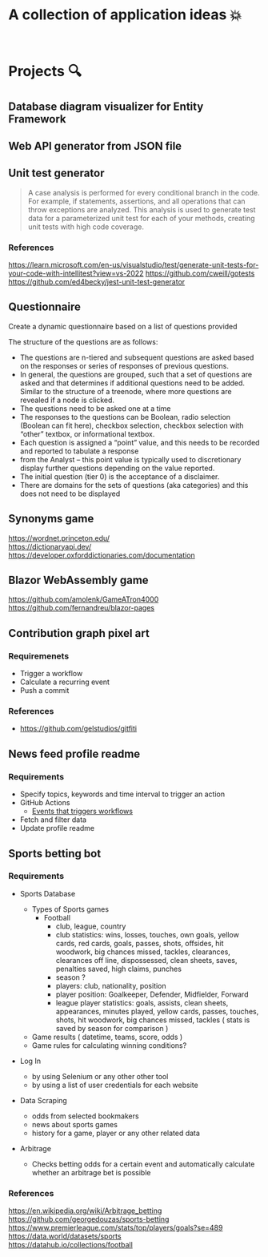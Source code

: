 # A collection of application ideas :boom:

<br />

# Projects  :mag:

## Database diagram visualizer for Entity Framework

## Web API generator from JSON file

## Unit test generator
> A case analysis is performed for every conditional branch in the code. For example, if statements, assertions, and all operations that can throw exceptions are analyzed. This analysis is used to generate test data for a parameterized unit test for each of your methods, creating unit tests with high code coverage.

### References  
https://learn.microsoft.com/en-us/visualstudio/test/generate-unit-tests-for-your-code-with-intellitest?view=vs-2022 
https://github.com/cweill/gotests  
https://github.com/ed4becky/jest-unit-test-generator

## Questionnaire  
<p> Create a dynamic questionnaire based on a list of questions provided </p>

The structure of the questions are as follows:  
  * The questions are n-tiered and subsequent questions are asked based on the responses 
    or series of responses of previous questions.
* In general, the questions are grouped, such that a set of questions are asked and that
determines if additional questions need to be added. Similar to the structure of a
treenode, where more questions are revealed if a node is clicked.
*  The questions need to be asked one at a time
*  The responses to the questions can be Boolean, radio selection (Boolean can fit here),
checkbox selection, checkbox selection with “other” textbox, or informational textbox.
*  Each question is assigned a “point” value, and this needs to be recorded and reported to
tabulate a response
*  from the Analyst – this point value is typically used to discretionary display further
questions depending on the value reported.
* The initial question (tier 0) is the acceptance of a disclaimer.
*  There are domains for the sets of questions (aka categories) and this does not need to be
displayed

## Synonyms game  
https://wordnet.princeton.edu/  
https://dictionaryapi.dev/  
https://developer.oxforddictionaries.com/documentation  

## Blazor WebAssembly game  
https://github.com/amolenk/GameATron4000   
https://github.com/fernandreu/blazor-pages  

## Contribution graph pixel art
### Requiremenets  
* Trigger a workflow
* Calculate a recurring event
* Push a commit

### References
* https://github.com/gelstudios/gitfiti  

## News feed profile readme  
### Requirements  
* Specify topics, keywords and time interval to trigger an action
* GitHub Actions
  * [Events that triggers workflows](https://docs.github.com/en/actions/using-workflows/events-that-trigger-workflows)
* Fetch and filter data 
* Update profile readme 

## Sports betting bot  
### Requirements  
* Sports Database
  * Types of Sports games
    * Football
      * club, league, country
      * club statistics: wins, losses, touches, own goals, yellow cards, red cards, goals,
      passes, shots, offsides, hit woodwork, big chances missed, tackles, clearances,
      clearances off line, dispossessed, clean sheets, saves, penalties saved, high claims, punches
      * season ?
      * players: club, nationality, position
      * player position: Goalkeeper, Defender, Midfielder, Forward
      * league player statistics: goals, assists, clean sheets, appearances, minutes played, yellow cards,
      passes, touches, shots, hit woodwork, big chances missed, tackles ( stats is saved by season for comparison )
  * Game results ( datetime, teams, score, odds )
  * Game rules for calculating winning conditions?
  
* Log In 
  * by using Selenium or any other other tool
  * by using a list of user credentials for each website
  
* Data Scraping
  * odds from selected bookmakers 
  * news about sports games
  * history for a game, player or any other related data
  
* Arbitrage
  * Checks betting odds for a certain event and automatically calculate whether an arbitrage bet is possible

### References  
https://en.wikipedia.org/wiki/Arbitrage_betting  
https://github.com/georgedouzas/sports-betting    
https://www.premierleague.com/stats/top/players/goals?se=489  
https://data.world/datasets/sports  
https://datahub.io/collections/football
